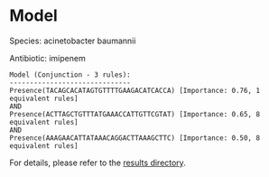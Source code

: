 
# Model

Species: acinetobacter baumannii

Antibiotic: imipenem

```
Model (Conjunction - 3 rules):
------------------------------
Presence(TACAGCACATAGTGTTTTGAAGACATCACCA) [Importance: 0.76, 1 equivalent rules]
AND
Presence(ACTTAGCTGTTTATGAAACCATTGTTCGTAT) [Importance: 0.65, 8 equivalent rules]
AND
Presence(AAAGAACATTATAAACAGGACTTAAAGCTTC) [Importance: 0.50, 8 equivalent rules]

```

For details, please refer to the [results directory](../../../../../results/scm_b/acinetobacter%20baumannii/imipenem/repeat_3/).

